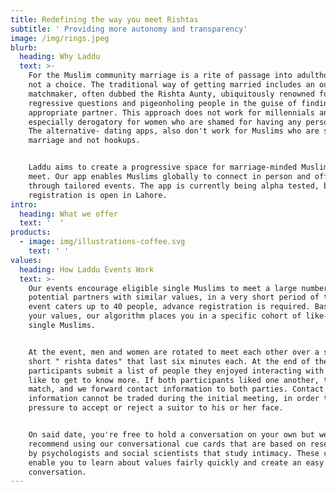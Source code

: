 ```yaml
---
title: Redefining the way you meet Rishtas
subtitle: ' Providing more autonomy and transparency'
image: /img/rings.jpeg
blurb:
  heading: Why Laddu
  text: >-
    For the Muslim community marriage is a rite of passage into adulthood and
    not a choice. The traditional way of getting married includes an outdated
    matchmaker, often dubbed the Rishta Aunty, ubiquitously renowned for asking
    regressive questions and pigeonholing people in the guise of finding an
    appropriate partner. This approach does not work for millennials and is
    especially derogatory for women who are shamed for having any personality.
    The alternative- dating apps, also don't work for Muslims who are seeking
    marriage and not hookups. 


    Laddu aims to create a progressive space for marriage-minded Muslims to
    meet. Our app enables Muslims globally to connect in person and offline
    through tailored events. The app is currently being alpha tested, but event
    registration is open in Lahore.
intro:
  heading: What we offer
  text: '  '
products:
  - image: img/illustrations-coffee.svg
    text: ' '
values:
  heading: How Laddu Events Work
  text: >-
    Our events encourage eligible single Muslims to meet a large number of
    potential partners with similar values, in a very short period of time. Each
    event caters up to 40 people, advance registration is required. Based on
    your values, our algorithm places you in a specific cohort of like-minded
    single Muslims.


    At the event, men and women are rotated to meet each other over a series of
    short " rishta dates" that last six minutes each. At the end of the event,
    participants submit a list of people they enjoyed interacting with and would
    like to get to know more. If both participants liked one another, there is a
    match, and we forward contact information to both parties. Contact
    information cannot be traded during the initial meeting, in order to reduce
    pressure to accept or reject a suitor to his or her face.


    On said date, you're free to hold a conversation on your own but we highly
    recommend using our conversational cue cards that are based on research done
    by psychologists and social scientists that study intimacy. These cards
    enable you to learn about values fairly quickly and create an easy flow of
    conversation.
---
```


